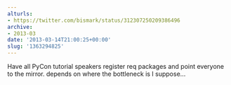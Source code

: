 ```yaml
---
alturls:
- https://twitter.com/bismark/status/312307250209386496
archive:
- 2013-03
date: '2013-03-14T21:00:25+00:00'
slug: '1363294825'
---
```


Have all PyCon tutorial speakers register req packages and point everyone to the mirror. depends on where the bottleneck is I suppose...


